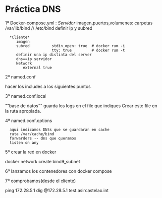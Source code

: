 # Práctica DNS

1º Docker-compose.yml :
      *Servidor*
         imagen,puertos,volumenes: carpetas /var/lib/bind // /etc/bind
         definir ip y subred

      *Cliente*
         imagen
         subred          stdin_open: true  # docker run -i
                         tty: true         # docker run -t
         definir una ip distinta del server
         dns==ip servidor
         Network
            external true

2º named.conf
   
   hacer los includes a los siguientes puntos

3º named.conf.local 
      
   ""base de datos"" guarda los logs en el file que indiques
    Crear este file en la ruta apropiada.

4º named.conf.options
      
      aqui indicamos DNSs que se guardaran en cache
      ruta /var/cache/bind
      forwarders -- dns que queramos
      listen on any

5º crear la red en docker

   docker network create bind9_subnet

6º lanzamos los contenedores con docker compose


7º comprobamos(desde el cliente)

  ping 172.28.5.1
  dig @172.28.5.1 test.asircastelao.int 

